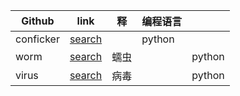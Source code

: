 |Github|link|释|编程语言||
|-------|------|------|--------|-----|
|conficker|[search](https://github.com/search?utf8=%E2%9C%93&q=conficker&type=Repositories)||python|
|worm|[search](https://github.com/search?l=Python&q=worm&type=Repositories&utf8=%E2%9C%93)|蠕虫||python|
|virus|[search](https://github.com/search?l=Python&q=virus&type=Repositories&utf8=%E2%9C%93)|病毒||python|
